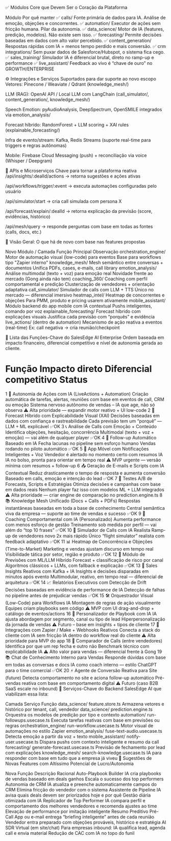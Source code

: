
✅ Módulos Core que Devem Ser o Coração da Plataforma

Módulo	Por quê manter
✅ calls/	Fonte primária de dados para IA. Análise de emoção, objeções e concorrentes.
✅ automation/	Executor de ações sem fricção humana. Pilar da autonomia.
✅ data_science/	Motor de IA (features, predição, modelos). Não existe sem isso.
✅ forecasting/	Permite decisões baseadas em dados com alto valor percebido.
✅ content_generation/	Respostas rápidas com IA = menos tempo perdido e mais conversão.
✅ crm integrations/	Sem puxar dados de Salesforce/Hubspot, o sistema fica cego.
✅ sales_training/	Simulador IA é diferencial brutal, direto no ramp-up e performance
✅ live_assistant/	Feedback ao vivo é “chave de ouro” no GROWTH/ENTERPRISE



⚙️ Integrações e Serviços Suportados para dar suporte ao novo escopo
Vetores: Pinecone / Weaviate / Qdrant (knowledge_mesh/)

LLM (RAG): OpenAI API / Local LLM com LangChain (call_simulator/, content_generation/, knowledge_mesh/)

Speech Emotion: pyAudioAnalysis, DeepSpectrum, OpenSMILE integrados via emotion_analysis/

Forecast híbrido: RandomForest + LLM scoring + XAI rules (explainable_forecasting/)

Infra de evento/stream: Kafka, Redis Streams (suporte real-time para triggers e regras autônomas)

Mobile: Firebase Cloud Messaging (push) + reconciliação via voice (Whisper / Deepgram)

🔄 APIs e Microserviços Chave para tornar a plataforma reativa
/api/insights/:dealId/actions → retorna sugestões e ações ativas

/api/workflows/trigger/:event → executa automações configuradas pelo usuário

/api/simulator/start → cria call simulada com persona X

/api/forecast/explain/:dealId → retorna explicação da previsão (score, evidências, histórico)

/api/mesh/query → responde perguntas com base em todas as fontes (calls, docs, etc.)

🧠 Visão Geral: O que há de novo com base nas features propostas

Novo Módulo / Camada	Função Principal	Observação
orchestration_engine/	Motor de automação visual (low-code) para eventos	Base para workflows tipo "Zapier interno"
knowledge_mesh/	Mesh semântico entre conversas + documentos	Unifica PDFs, cases, e-mails, call library
emotion_analysis/	Análise multimodal (texto + voz) para emoção real	Novidade frente ao mercado (Gong ainda não tem)
coaching_360/	Coaching com perfil comportamental e predição	Clusterização de vendedores + orientação adaptativa
call_simulator/	Simulador de calls com LLM + TTS	Único no mercado — diferencial imersivo
heatmap_intel/	Heatmap de concorrentes e objeções	Para PMM, produto e pricing usarem ativamente
mobile_assistant/	Módulo backend do app mobile com IA contextual	Pushs inteligentes, comando por voz
explainable_forecasting/	Forecast híbrido com explicações visuais	Justifica cada previsão com “porquês” e evidência
live_actions/ (dentro de automation)	Mecanismo de ação reativa a eventos (real-time)	Ex: call negativa → cria reunião/checkpoint















🚀 Lista das Funções-Chave do SalesEdge AI Enterprise
Ordem baseada em impacto financeiro, diferencial competitivo e nível de autonomia gerada ao cliente.


#	Função	Impacto direto	Diferencial competitivo	Status
1	🧠 Autonomia de Ações com IA (LiveActions + Automation)	Criação automática de tarefas, alertas, reuniões com base em eventos de call, CRM ou emoção	Sistema nervoso autônomo de vendas – IA que age, não só observa	⚠️ Alta prioridade — expandir motor reativo + UI low-code
2	🎯 Forecast Híbrido com Explicabilidade Visual (XAI)	Decisões baseadas em dados com confiança e rastreabilidade	Cada previsão tem um “porquê” — LLM + ML explicável	✅OK
3	📞 Análise de Calls com Emoção + Conteúdo	Identifica objeções, hesitação, concorrência	Multimodal (texto + voz + emoção) — vai além de qualquer player	✅OK
4	🔁 Follow-up Automático Baseado em IA	Fecha lacunas no pipeline sem esforço humano	Vendas rodando no piloto automático	✅OK
5	📱 App Móvel com Notificações Inteligentes + Voz	Vendedor é alertado no momento certo com resumos IA	IA no bolso, pronta para orientar em tempo real	⚠️ MVP urgente — versão mínima com resumos + follow-up
6	📤 Geração de E-mails e Scripts com IA Contextual	Reduz drasticamente o tempo de resposta e aumenta conversão	Baseado em calls, emoção e intenção do lead	✅OK
7	🧪 Testes A/B de Forecasts, Scripts e Estratégias	Otimiza decisões e campanhas com base em dados reais	Nenhum player faz isso com modelos ML + LLM integrados	⚠️ Alta prioridade — criar engine de comparação no prediction.engine.ts
8	📚 Knowledge Mesh Unificado (Docs + Calls + PDFs)	Respostas instantâneas baseadas em toda a base de conhecimento	Central semântica viva da empresa — suporte ao time de vendas e sucesso	✅OK
9	🧬 Coaching Comportamental com IA (Personalizado)	Aumenta performance com menos esforço de gestão	Treinamento sob medida por perfil — vai além do “top 10 frases”	✅OK
10	🧠 Simulador de Calls com IA Realista	Ramp-up de vendedores novo 2x mais rápido	Único “flight simulator” realista com feedback adaptativo	✅OK
11	📊 Heatmap de Concorrência e Objeções (Time-to-Market)	Marketing e vendas ajustam discurso em tempo real	Visibilidade tática por setor, região e produto	✅OK
12	🔮 Módulo de Previsões com ML/LLM Híbrido	Forecast + classificação de risco por canal	Algoritmos clássicos + LLMs, com fallback e explicação	✅OK
13	🧠 Sales Insights Reativos com Kafka + IA	Insights e decisões disparadas em minutos após evento	Multimodular, reativo, em tempo real — diferencial de arquitetura	✅OK
14	📈 Relatórios Executivos com Detecção de Drift	Decisões baseadas em evidência de performance de IA	Detecção de falhas no pipeline antes de prejudicar vendas	✅OK
15	🛠️ Orquestrador Visual (Low-Code) para Workflows IA	Montagem de regras de ação visualmente	Equipes criam playbooks sem código	⚠️ MVP com UI drag-and-drop + catálogo de eventos/actions
16	🧠 Personalizador de Playbook com IA	IA ajusta abordagem por segmento, canal ou tipo de lead	Hiperpersonalização da jornada de vendas	⚠️ Futuro – base em insights + tipos de cliente
17	🔄 Integrações com Zapier / Make + Webhooks Reativos	Conecta a stack do cliente com IA sem fricção	IA dentro do workflow real do cliente	⚠️ Alta prioridade para MVP do app
18	🧠 Comparador de Calls (entre vendedores)	Identifica por que um rep fecha e outro não	Benchmark técnico com explicabilidade IA	⚠️ Alto valor para vendas — diferencial frente à Gong
19	📚 Chat de Conhecimento Interno para Vendas	Responde dúvidas com base em todas as conversas e docs	IA como coach interno — estilo ChatGPT para o time comercial	✅OK
20	⚡ Agente de Conversão Reativa para Site (future)	Detecta comportamento no site e aciona follow-up automático	Pré-vendas reativa com base em comportamento digital	⚠️ Futuro (caso B2B SaaS escale no inbound)
🧱 Serviços-Chave do Backend SalesEdge AI que viabilizam essa lista:

Camada	Serviço	Função
data_science/	feature.store.ts	Armazena vetores e histórico por tenant, call, vendedor
data_science/	prediction.engine.ts	Orquestra os modelos de predição por tipo e contexto
automation/	run-followups.usecase.ts	Executa tarefas reativas com base em previsões ou regras
orchestration_engine/	run-workflow.usecase.ts	Motor visual de automações no estilo Zapier
emotion_analysis/	fuse-text-audio.usecase.ts	Detecta emoção a partir da voz + texto
mobile_assistant/	notify-user.usecase.ts	Dispara pushs com contexto inteligente e resumo da call
forecasting/	generate-forecast.usecase.ts	Previsão de fechamento por lead com explicações
knowledge_mesh/	search-knowledge.usecase.ts	IA para responder com base em tudo que a empresa já viveu
🧠 Sugestões de Novas Features com Altíssimo Potencial de Lucro/Autonomia

Nova Função	Descrição	Racional
Auto-Playbook Builder	IA cria playbooks de vendas baseado em deals ganhos	Escala o sucesso dos top performers
Autonomia de CRM	IA atualiza e preenche automaticamente campos do CRM	Elimina fricção do vendedor com o sistema
Assistente de Pipeline	IA avisa quais deals devem ser priorizados hoje e por quê	Gestão diária otimizada com IA
Replicador de Top Performer	IA compara perfil e comportamento dos melhores vendedores e recomenda ajustes ao time	Elevação de performance por imitação inteligente
Resumo Preditivo Pré-Call	App ou e-mail entrega “briefing inteligente” antes de cada reunião	Vendedor entra preparado com objeções prováveis, histórico e estratégia
AI SDR Virtual (em site/chat)	Para empresas inbound: IA qualifica lead, agenda call e envia material	Redução de CAC com IA no topo do funil
